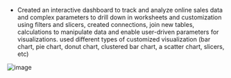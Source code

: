 - Created an interactive dashboard to track and analyze online sales data and
  complex parameters to drill down in worksheets and customization using filters
  and slicers, created connections, join new tables, calculations to manipulate data
  and enable user-driven parameters for visualizations. used different types of
  customized visualization (bar chart, pie chart, donut chart, clustered bar chart,
  a scatter chart, slicers, etc)



![image](https://github.com/user-attachments/assets/99475d87-65ae-4a53-801d-83d0473d9571)


